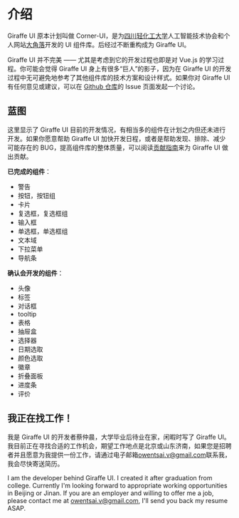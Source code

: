 # 介绍

Giraffe UI 原本计划叫做 Corner-UI，是为[四川轻化工大学](http://www.suse.edu.cn)人工智能技术协会和个人网站[大角落](http://www.aait-suse.cn/cai/)开发的 UI 组件库。后经过不断重构成为 Giraffe UI。

Giraffe UI 并不完美 —— 尤其是考虑到它的开发过程也即是对 Vue.js 的学习过程。你可能会觉得 Giraffe UI 身上有很多“巨人”的影子，因为在 Giraffe UI 的开发过程中无可避免地参考了其他组件库的技术方案和设计样式。如果你对 Giraffe UI 有任何意见或建议，可以在 [Github 仓库](https://github.com/Owen-Tsai/giraffe-ui)的 Issue 页面发起一个讨论。

## 蓝图

这里显示了 Giraffe UI 目前的开发情况，有相当多的组件在计划之内但还未进行开发。如果你愿意帮助 Giraffe UI 加快开发日程，或者是帮助发现、排除、减少可能存在的 BUG，提高组件库的整体质量，可以阅读[贡献指南](/contribution/)来为 Giraffe UI 做出贡献。

**已完成的组件**：

- 警告
- 按钮，按钮组
- 卡片
- 复选框，复选框组
- 输入框
- 单选框，单选框组
- 文本域
- 下拉菜单
- 导航条

**确认会开发的组件**：

- 头像
- 标签
- 对话框
- tooltip
- 表格
- 抽屉盒
- 选择器
- 日期选取
- 颜色选取
- 徽章
- 折叠面板
- 进度条
- 评价

## 我正在找工作！

我是 Giraffe UI 的开发者蔡仲晨，大学毕业后待业在家，闲暇时写了 Giraffe UI。我目前正在寻找合适的工作机会，期望工作地点是北京或山东济南，如果您是招聘者并且愿意为我提供一份工作，请通过电子邮箱[owentsai.v@gmail.com](mailto://owentsai.v@gmail.com)联系我，我会尽快寄送简历。

I am the developer behind Giraffe UI. I created it after graduation from college. Currently I'm looking forward to appropriate working opportunities in Beijing or Jinan. If you are an employer and willing to offer me a job, please contact me at [owentsai.v@gmail.com](mailto://owentsai.v@gmail.com), I'll send you back my resume ASAP.